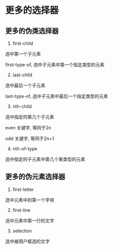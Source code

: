 # 更多的选择器

## 更多的伪类选择器

1. first-child

选中第一个子元素

first-type-of, 选中子元素中第一个指定类型的元素

2. last-child

选中最后一个子元素

last-type-of, 选中子元素中最后一个指定类型的元素

3. nth-child

选中指定的第几个子元素

even 关键字, 等同于2n

odd  关键字, 等同于2n+1

4. nth-of-type

选中指定的子元素中第几个某类型的元素

## 更多的伪元素选择器

1. first-letter

选中元素中的第一个字母

2. first-line

选中元素中第一行的文字

3. selection

选中被用户框选的文字